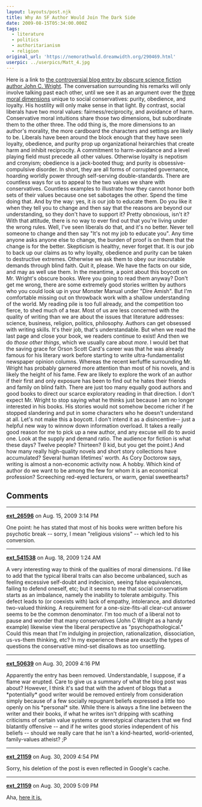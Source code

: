 ```yaml
---
layout: layouts/post.njk
title: Why An SF Author Would Join The Dark Side
date: 2009-08-15T05:34:00.000Z
tags:
  - literature
  - politics
  - authoritarianism
  - religion
original_url: 'https://nemorathwald.dreamwidth.org/290469.html'
userpic: ../userpics/Matt_4.jpg
---
```

Here is a link to [the controversial blog entry by obscure science fiction author John C. Wright](http://johncwright.livejournal.com/269139.html). The conversation surrounding his remarks will only involve talking past each other, until we see it as an argument over the [three moral dimensions](http://faculty.virginia.edu/haidtlab/mft/index.php) unique to social conservatives: purity, obedience, and loyalty. His hostility will only make sense in that light. By contrast, social liberals have two moral values: fairness/reciprocity, and avoidance of harm. Conservative moral intuitions share those two dimensions, but subordinate them to the other three. The odd thing is, the more dimensions to an author's morality, the more cardboard the characters and settings are likely to be. Liberals have been around the block enough that they have seen loyalty, obedience, and purity prop up organizational heirarchies that create harm and inhibit reciprocity. A commitment to harm-avoidance and a level playing field must precede all other values. Otherwise loyalty is nepotism and cronyism; obedience is a jack-booted thug; and purity is obsessive-compulsive disorder. In short, they are all forms of corrupted governance, hoarding worldly power through self-serving double-standards. There are countless ways for us to appeal to the two values we share with conservatives. Countless examples to illustrate how they cannot honor both sets of their values because one set sabotages the other. Spend the time doing that. And by the way: yes, it _is_ our job to educate them. Do you like it when they tell you to change and then say that the reasons are beyond our understanding, so they don't have to support it? Pretty obnoxious, isn't it? With that attitude, there is no way to ever find out that you're living under the wrong rules. Well, I've seen liberals do that, and it's no better. Never tell someone to change and then say "It's not my job to educate you". Any time anyone asks anyone else to change, the burden of proof is on them that the change is for the better. Skepticism is healthy, never forget that. It is our job to back up our claims as to why loyalty, obedience and purity can be taken to destructive extremes. Otherwise we ask them to obey our inscrutable demands through blind faith. Quit it, please. We have the facts on our side, and may as well use them. In the meantime, a point about this boycott on Mr. Wright's obscure books. Were you going to read them anyway? Don't get me wrong, there are some extremely good stories written by authors who you could look up in your Monster Manual under "Dire Amish". But I'm comfortable missing out on throwback work with a shallow understanding of the world. My reading pile is too full already, and the competition too fierce, to shed much of a tear. Most of us are less concerned with the quality of writing than we are about the issues that literature addresses: science, business, religion, politics, philosophy. Authors can get obsessed with writing skills. It's their job, that's understandable. But when we read the last page and close your book, we readers continue to exist! And then we do _those other things_, which we usually care about _more_. I would bet that the saving grace for Orson Scott Card's career was that he was already famous for his literary work before starting to write ultra-fundamentalist newspaper opinion columns. Whereas the recent kerfuffle surrounding Mr. Wright has probably garnered more attention than most of his novels, and is likely the height of his fame. Few are likely to explore the work of an author if their first and only exposure has been to find out he hates their friends and family on blind faith. There are just too many equally good authors and good books to direct our scarce exploratory reading in that direction. I don't expect Mr. Wright to stop saying what he thinks just because I am no longer interested in his books. His stories would not somehow become richer if he stopped slandering and put in some characters who he doesn't understand at all. Let's not make this a boycott. I don't intend it as a disincentive-- just a helpful new way to winnow down information overload. It takes a really good reason for me to pick up a new author, and any excuse will do to avoid one. Look at the supply and demand ratio. The audience for fiction is what these days? Twelve people? Thirteen? (I kid, but you get the point.) And how many really high-quality novels and short story collections have accumulated? Several human lifetimes' worth. As Cory Doctorow says, writing is almost a non-economic activity now. A hobby. Which kind of author do we want to be among the few for whom it is an economical profession? Screeching red-eyed lecturers, or warm, genial sweethearts?

## Comments

---

**[ext_26596](https://www.dreamwidth.org/users/ext_26596)** on Aug. 15, 2009 3:14 PM

One point: he has stated that most of his books were written before his psychotic break -- sorry, I mean "religious visions" -- which led to his conversion.

---

**[ext_541538](https://www.dreamwidth.org/users/ext_541538)** on Aug. 18, 2009 1:24 AM

A very interesting way to think of the qualities of moral dimensions. I'd like to add that the typical liberal traits can also become unbalanced, such as feeling excessive self-doubt and indecision, seeing false equivalences, failing to defend oneself, etc; but it seems to me that social conservatism starts as an imbalance, namely the inability to tolerate ambiguity. This defect leads to (or coexists with) lack of empathy, intolerance, and distorted two-valued thinking. A requirement for a one-size-fits-all clear-cut answer seems to be the common denominator. I'm too much of a liberal not to pause and wonder that many conservatives (John C Wright as a handy example) likewise view the liberal perspective as "psychopathological." Could this mean that I'm indulging in projection, rationalization, dissociation, us-vs-them thinking, etc? In my experience these are exactly the types of questions the conservative mind-set disallows as too unsettling.

---

**[ext_50639](https://www.dreamwidth.org/users/ext_50639)** on Aug. 30, 2009 4:16 PM

Apparently the entry has been removed. Understandable, I suppose, if a flame war erupted. Care to give us a summary of what the blog post was about? However, I think it's sad that with the advent of blogs that a \*potentially\* good writer would be removed entirely from consideration simply because of a few socially repugnant beliefs expressed a little too openly on his \*personal\* site. While there is always a fine line between the writer and their books, if what he writes isn't dripping with scathing criticisms of certain value systems or stereotypical characters that we find blatantly offensive -- and if he writes good stories independent of his beliefs -- should we really care that he isn't a kind-hearted, world-oriented, family-values atheist? ;P

---

**[ext_21159](https://www.dreamwidth.org/users/ext_21159)** on Aug. 30, 2009 4:54 PM

Sorry, his deletion of the post is even reflected in Google's cache.

---

**[ext_21159](https://www.dreamwidth.org/users/ext_21159)** on Aug. 30, 2009 5:09 PM

Aha, [here it is.](http://www.amptoons.com/blog/archives/2009/08/13/justifying-homosexuality-without-justifying-incest/#comment-392656)
